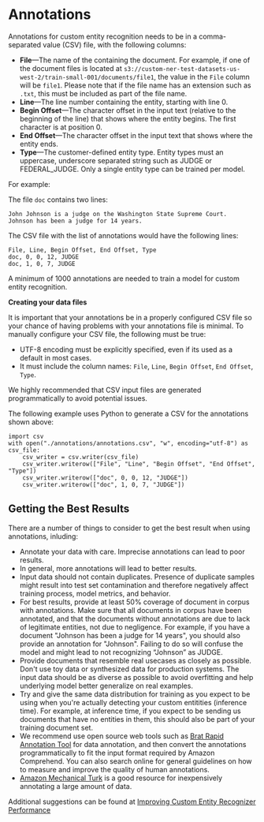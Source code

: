# Annotations<a name="cer-annotation"></a>

Annotations for custom entity recognition needs to be in a comma\-separated value \(CSV\) file, with the following columns:
+ **File**—The name of the containing the document\. For example, if one of the document files is located at `s3://custom-ner-test-datasets-us-west-2/train-small-001/documents/file1`, the value in the `File` column will be `file1`\. Please note that if the file name has an extension such as `.txt`, this must be included as part of the file name\.
+ **Line**—The line number containing the entity, starting with line 0\. 
+ **Begin Offset**—The character offset in the input text \(relative to the beginning of the line\) that shows where the entity begins\. The first character is at position 0\. 
+ **End Offset**—The character offset in the input text that shows where the entity ends\.
+ **Type**—The customer\-defined entity type\. Entity types must an uppercase, underscore separated string such as JUDGE or FEDERAL\_JUDGE\. Only a single entity type can be trained per model\. 

For example:

The file `doc` contains two lines:

```
John Johnson is a judge on the Washington State Supreme Court.
Johnson has been a judge for 14 years.
```

The CSV file with the list of annotations would have the following lines: 

```
File, Line, Begin Offset, End Offset, Type
doc, 0, 0, 12, JUDGE
doc, 1, 0, 7, JUDGE
```

A minimum of 1000 annotations are needed to train a model for custom entity recognition\.

**Creating your data files**

It is important that your annotations be in a properly configured CSV file so your chance of having problems with your annotations file is minimal\. To manually configure your CSV file, the following must be true:
+ UTF\-8 encoding must be explicitly specified, even if its used as a default in most cases\.
+ It must include the column names: `File`, `Line`, `Begin Offset`, `End Offset`, `Type`\.

We highly recommended that CSV input files are generated programmatically to avoid potential issues\.

The following example uses Python to generate a CSV for the annotations shown above:

```
import csv 
with open("./annotations/annotations.csv", "w", encoding="utf-8") as csv_file:
    csv_writer = csv.writer(csv_file)
    csv_writer.writerow(["File", "Line", "Begin Offset", "End Offset", "Type"])
    csv_writer.writerow(["doc", 0, 0, 12, "JUDGE"])
    csv_writer.writerow(["doc", 1, 0, 7, "JUDGE"])
```

## Getting the Best Results<a name="anno-bestresults"></a>

There are a number of things to consider to get the best result when using annotations, inluding:
+ Annotate your data with care\. Imprecise annotations can lead to poor results\.
+ In general, more annotations will lead to better results\.
+ Input data should not contain duplicates\. Presence of duplicate samples might result into test set contamination and therefore negatively affect training process, model metrics, and behavior\.
+ For best results, provide at least 50% coverage of document in corpus with annotations\. Make sure that all documents in corpus have been annotated, and that the documents without annotations are due to lack of legitimate entities, not due to negligence\. For example, if you have a document "Johnson has been a judge for 14 years", you should also provide an annotation for "Johnson"\. Failing to do so will confuse the model and might lead to not recognizing “Johnson” as JUDGE\.
+ Provide documents that resemble real usecases as closely as possible\. Don't use toy data or synthesized data for production systems\. The input data should be as diverse as possible to avoid overfitting and help underlying model better generalize on real examples\.
+ Try and give the same data distribution for training as you expect to be using when you're actually detecting your custom entitities \(inference time\)\. For example, at inference time, if you expect to be sending us documents that have no entities in them, this should also be part of your training document set\.
+  We recommend use open source web tools such as [Brat Rapid Annotation Tool](http://brat.nlplab.org/) for data annotation, and then convert the annotations programmatically to fit the input format required by Amazon Comprehend\. You can also search online for general guidelines on how to measure and improve the quality of human annotations\.
+ [Amazon Mechanical Turk](https://www.mturk.com/) is a good resource for inexpensively annotating a large amount of data\.

Additional suggestions can be found at [Improving Custom Entity Recognizer Performance](cer-metrics.md#cer-performance) 